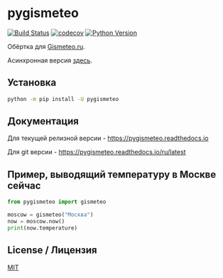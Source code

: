 # pygismeteo

[![Build Status](https://github.com/monosans/pygismeteo/workflows/test/badge.svg?branch=main&event=push)](https://github.com/monosans/pygismeteo/actions?query=workflow%3Atest)
[![codecov](https://codecov.io/gh/monosans/pygismeteo/branch/main/graph/badge.svg)](https://codecov.io/gh/monosans/pygismeteo)
[![Python Version](https://img.shields.io/pypi/pyversions/pygismeteo.svg)](https://pypi.org/project/pygismeteo/)

Обёртка для [Gismeteo.ru](https://gismeteo.ru).

Асинхронная версия [здесь](https://github.com/monosans/aiopygismeteo).

## Установка

```sh
python -m pip install -U pygismeteo
```

## Документация

Для текущей релизной версии - https://pygismeteo.readthedocs.io

Для git версии - https://pygismeteo.readthedocs.io/ru/latest

## Пример, выводящий температуру в Москве сейчас

```python
from pygismeteo import gismeteo

moscow = gismeteo("Москва")
now = moscow.now()
print(now.temperature)
```

## License / Лицензия

[MIT](LICENSE)
